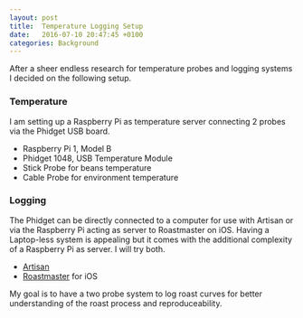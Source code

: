 ```yaml
---
layout: post
title:  Temperature Logging Setup
date:   2016-07-10 20:47:45 +0100
categories: Background
---
```


After a sheer endless research for temperature probes and logging systems I decided on the following setup.

### Temperature

I am setting up a Raspberry Pi as temperature server connecting 2 probes via the Phidget USB board.

* Raspberry Pi 1, Model B
* Phidget 1048, USB Temperature Module
* Stick Probe for beans temperature
* Cable Probe for environment temperature

### Logging

The Phidget can be directly connected to a computer for use with Artisan or via the Raspberry Pi acting as server to Roastmaster on iOS. Having a Laptop-less system is appealing but it comes with the additional complexity of a Raspberry Pi as server. I will try both.

* [Artisan](https://github.com/artisan-roaster-scope/artisan)
* [Roastmaster](https://itunes.apple.com/us/app/roastmaster/id375526217?mt=8) for iOS

My goal is to have a two probe system to log roast curves for better understanding of the roast process and reproduceability.
